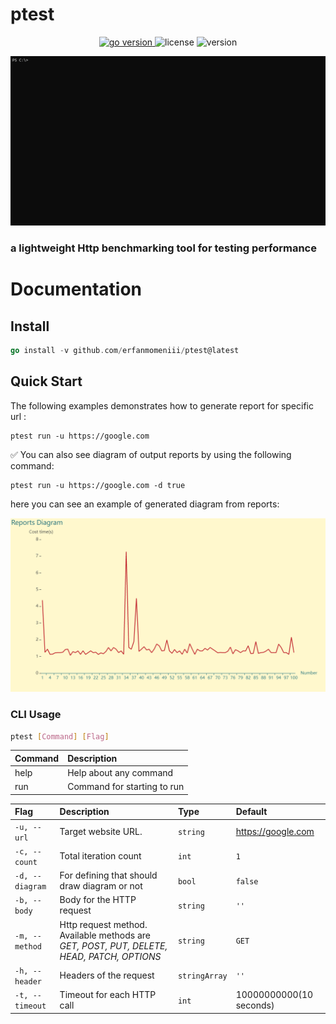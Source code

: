 # ptest
<p align="center">
<a href="https://pkg.go.dev/github.com/mehditeymorian/koi/v3?tab=doc"target="_blank">
    <img src="https://img.shields.io/badge/Go-1.19+-00ADD8?style=for-the-badge&logo=go" alt="go version" />
</a>

<img src="https://img.shields.io/badge/license-MIT-magenta?style=for-the-badge&logo=none" alt="license" />
<img src="https://img.shields.io/badge/Version-1.0.0-red?style=for-the-badge&logo=none" alt="version" />
</p>

<p align="center">
<img src="./assets/gif/ptest.gif" alt="ptest" />
</p>

### <b>a lightweight Http benchmarking tool for testing performance</b>

# Documentation

## Install
``` go
go install -v github.com/erfanmomeniii/ptest@latest
```

## Quick Start

The following examples demonstrates how to generate report for specific url :
```
ptest run -u https://google.com
```

✅ You can also see diagram of output reports by using the following command:
```
ptest run -u https://google.com -d true
```
here you can see an example of generated diagram from reports:

<p align="center">
<img src="./assets/photo/diagram.png" alt="ptest" />
</p>

### CLI Usage

```bash
ptest [Command] [Flag]
```

| Command  | Description                   | 
|:---------|:------------------------------|
| help     | Help about any command        |
| run      | Command for starting to run   |

| Flag                               | Description                                                                                 | Type           | Default                  |
|:-----------------------------------|:--------------------------------------------------------------------------------------------|:---------------|:-------------------------|
| `-u, --url`                        | Target website URL.                                                                         | `string`       | https://google.com       |
| `-c, --count`                      | Total iteration count                                                                       | `int`          | `1`                      |
| `-d, --diagram`                    | For defining that should draw diagram or not                                                | `bool`         | `false`                  |
| `-b, --body`                       | Body for the HTTP request                                                                   | `string`       | `''`                     |
| `-m, --method`                     | Http request method. Available methods  are *GET, POST, PUT, DELETE, HEAD, PATCH, OPTIONS*  | `string`       | `GET`                    |
| `-h, --header`                     | Headers of the request                                                                      | `stringArray`  | `''`                     |
| `-t, --timeout`                    | Timeout for each HTTP call                                                                  | `int`          | 10000000000(10 seconds)  |
